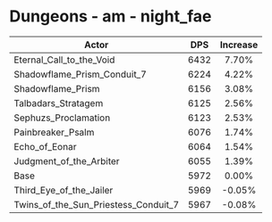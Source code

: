 # Dungeons - am - night_fae
| Actor | DPS | Increase |
|---|:---:|:---:|
|Eternal_Call_to_the_Void|6432|7.70%|
|Shadowflame_Prism_Conduit_7|6224|4.22%|
|Shadowflame_Prism|6156|3.08%|
|Talbadars_Stratagem|6125|2.56%|
|Sephuzs_Proclamation|6123|2.53%|
|Painbreaker_Psalm|6076|1.74%|
|Echo_of_Eonar|6064|1.54%|
|Judgment_of_the_Arbiter|6055|1.39%|
|Base|5972|0.00%|
|Third_Eye_of_the_Jailer|5969|-0.05%|
|Twins_of_the_Sun_Priestess_Conduit_7|5967|-0.08%|
